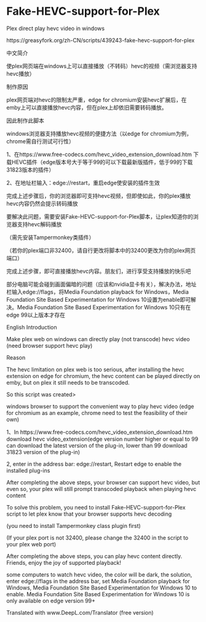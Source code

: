 # Fake-HEVC-support-for-Plex
<p>Plex direct play hevc video in windows

<p>https://greasyfork.org/zh-CN/scripts/439243-fake-hevc-support-for-plex

<p>中文简介</p>
<p>使plex网页端在windows上可以直接播放（不转码）hevc的视频（需浏览器支持hevc播放）</p>
<p>制作原因</p>
<p>plex网页端对hevc的限制太严重，edge for chromium安装hevc扩展后，在emby上可以直接播放hevc内容，但在plex上却依旧需要转码播放。</p>
因此制作此脚本</p>

<p>windows浏览器支持播放hevc视频的便捷方法（以edge for chromium为例，chrome需自行测试可行性）</p>
<p>1、在https://www.free-codecs.com/hevc_video_extension_download.htm 下载HEVC插件（edge版本号大于等于99的可以下载最新版插件，低于99的下载31823版本的插件）</p>
<p>2、在地址栏输入：edge://restart，重启edge使安装的插件生效</p>
<p>完成上述步骤后，你的浏览器即可支持hevc视频，但即使如此，你的plex播放hevc内容仍然会提示转码播放</p>
<p>要解决此问题，需要安装Fake-HEVC-support-for-Plex脚本，让plex知道你的浏览器支持hevc解码播放</p>
<p>（需先安装Tampermonkey类插件）</p>
<p>（若你的plex端口非32400，请自行更改将脚本中的32400更改为你的plex网页端口）</p>
<p>完成上述步骤，即可直接播放hevc内容。朋友们，进行享受支持播放的快乐吧</p>

<p>部分电脑可能会碰到画面偏暗的问题（应该和nvidia显卡有关），解决办法，地址栏输入edge://flags，将Media Foundation playback for Windows，Media Foundation Site Based Experimentation for Windows 10设置为enable即可解决。Media Foundation Site Based Experimentation for Windows 10只有在edge 99以上版本才存在</p>

<p>English Introduction</p>
<p>Make plex web on windows can directly play (not transcode) hevc video (need browser support hevc play)</p>
Reason</p>
<p>The hevc limitation on plex web is too serious, after installing the hevc extension on edge for chromium, the hevc content can be played directly on emby, but on plex it still needs to be transcoded.</p>
<p>So this script was created</p<p>>

<p>windows browser to support the convenient way to play hevc video (edge for chromium as an example, chrome need to test the feasibility of their own)</p>
<p>1、In https://www.free-codecs.com/hevc_video_extension_download.htm download hevc video_extension(edge version number higher or equal to 99 can download the latest version of the plug-in, lower than 99 download 31823 version of the plug-in)</p>
<p>2, enter in the address bar: edge://restart, Restart edge to enable the installed plug-ins</p>
<p>After completing the above steps, your browser can support hevc video, but even so, your plex will still prompt transcoded playback when playing hevc content</p>
<p>To solve this problem, you need to install Fake-HEVC-support-for-Plex script to let plex know that your browser supports hevc decoding</p>
<p>(you need to install Tampermonkey class plugin first)</p>
<p>(If your plex port is not 32400, please change the 32400 in the script to your plex web port)</p>
<p>After completing the above steps, you can play hevc content directly. Friends, enjoy the joy of supported playback!</p>
<p>some computers to watch hevc video, the color will be dark,  the solution, enter edge://flags in the address bar, set Media Foundation playback for Windows, Media Foundation Site Based Experimentation for Windows 10 to enable. Media Foundation Site Based Experimentation for Windows 10 is only available on edge version 99+</p>
<p>Translated with www.DeepL.com/Translator (free version)</p>





